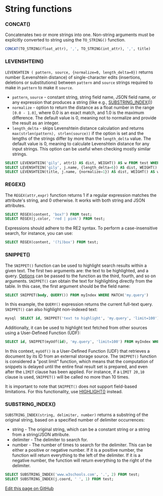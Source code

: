 # String functions

### CONCAT()
Concatenates two or more strings into one. Non-string arguments must be explicitly converted to string using the `TO_STRING()` function.

```sql
CONCAT(TO_STRING(float_attr), ',', TO_STRING(int_attr), ',', title)
```

### LEVENSHTEIN()
`LEVENSHTEIN ( pattern, source, {normalize=0, length_delta=0})` returns number (Levenshtein distance) of single-character edits (insertions, deletions or substitutions) between `pattern` and `source` strings required to make in `pattern` to make it `source`.

   * `pattern`, `source` - constant string, string field name, JSON field name, or any expression that produces a string (like e.g., [SUBSTRING_INDEX()](../Functions/String_functions.md#SUBSTRING_INDEX%28%29))
   * `normalize` - option to return the distance as a float number in the range `[0.0 - 1.0]`, where 0.0 is an exact match, and 1.0 is the maximum difference. The default value is 0, meaning not to normalize and provide the result as an integer.
   * `length_delta` - skips Levenshtein distance calculation and returns `max(strlen(pattern), strlen(source))` if the option is set and the lengths of the strings differ by more than the `length_delta` value. The default value is 0, meaning to calculate Levenshtein distance for any input strings. This option can be useful when checking mostly similar strings.

``` sql
SELECT LEVENSHTEIN('gily', attr1) AS dist, WEIGHT() AS w FROM test WHERE MATCH('test') ORDER BY w DESC, dist ASC;
SELECT LEVENSHTEIN('gily', j.name, {length_delta=6}) AS dist, WEIGHT() AS w FROM test WHERE MATCH('test') ORDER BY w DESC;
SELECT LEVENSHTEIN(title, j.name, {normalize=1}) AS dist, WEIGHT() AS w FROM test WHERE MATCH ('test') ORDER BY w DESC, dist ASC;
```

### REGEX()
The `REGEX(attr,expr)` function returns 1 if a regular expression matches the attribute's string, and 0 otherwise. It works with both string and JSON attributes.

```sql
SELECT REGEX(content, 'box?') FROM test;
SELECT REGEX(j.color, 'red | pink') FROM test;
```

Expressions should adhere to the RE2 syntax. To perform a case-insensitive search, for instance, you can use:
```sql
SELECT REGEX(content, '(?i)box') FROM test;
```

### SNIPPET()
The `SNIPPET()` function can be used to highlight search results within a given text. The first two arguments are: the text to be highlighted, and a query. [Options](../Searching/Highlighting.md#Highlighting-options) can be passed to the function as the third, fourth, and so on arguments. `SNIPPET()` can obtain the text for highlighting directly from the table. In this case, the first argument should be the field name:

```sql 
SELECT SNIPPET(body, QUERY()) FROM myIndex WHERE MATCH('my.query') 
```

In this example, the `QUERY()`  expression returns the current full-text query. `SNIPPET()` can also highlight non-indexed text:

```sql
mysql  SELECT id, SNIPPET('text to highlight', 'my.query', 'limit=100') FROM myIndex WHERE MATCH('my.query')
```

Additionally, it can be used to highlight text fetched from other sources using a User-Defined Function (UDF):

```sql
SELECT id, SNIPPET(myUdf(id), 'my.query', 'limit=100') FROM myIndex WHERE MATCH('my.query')
```

In this context, `myUdf()` is a User-Defined Function (UDF) that retrieves a document by its ID from an external storage source. The `SNIPPET()` function is considered a "post limit" function, which means that the computation of snippets is delayed until the entire final result set is prepared, and even after the `LIMIT` clause has been applied. For instance, if a `LIMIT 20,10` clause is used, `SNIPPET()` will be called no more than 10 times.

It is important to note that `SNIPPET()` does not support field-based limitations. For this functionality, use [HIGHLIGHT()](../Searching/Highlighting.md#Highlighting-via-SQL) instead.

### SUBSTRING_INDEX()
`SUBSTRING_INDEX(string, delimiter, number)` returns a substring of the original string, based on a specified number of delimiter occurrences:

   *   string - The original string, which can be a constant string or a string from a string/JSON attribute.
   *   delimiter - The delimiter to search for.
   *   number - The number of times to search for the delimiter. This can be either a positive or negative number. If it is a positive number, the function will return everything to the left of the delimiter. If it is a negative number, the function will return everything to the right of the delimiter.

```sql
SELECT SUBSTRING_INDEX('www.w3schools.com', '.', 2) FROM test;
SELECT SUBSTRING_INDEX(j.coord, ' ', 1) FROM test;
```

[Edit this page on GitHub](https://github.com/manticoresoftware/manticoresearch/tree/master/manual/Functions/String_functions.md)

<!-- proofread -->
